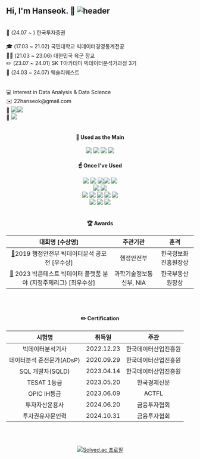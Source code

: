 ## Hi, I'm Hanseok. :wave: ![header](https://capsule-render.vercel.app/api?type=rect&color=gradient&height=1)

 <br/>
🏢 (24.07 ~      ) 한국투자증권 <br/>
<br/>
🎓 (17.03 ~ 21.02) 국민대학교 빅데이터경영통계전공 <br/>
💂‍♂️ (21.03 ~ 23.06) 대한민국 육군 장교 <br/>
✏️ (23.07 ~ 24.01) SK T아카데미 빅데이터분석가과정 3기 <br/>
🏢 (24.03 ~ 24.07) 웨슬리퀘스트 <br/>
<br/>
<br/>
💻 interest in Data Analysis & Data Science <br/>
✉️ 22hanseok@gmail.com  <br/>
🔗 <a href="https://blog.naver.com/2hannseok"><img src="https://img.shields.io/badge/Naver-03C75A?style=flat-square&logo=Naver&logoColor=white"/><a href="https://blog.naver.com/2hannseok"><img src="https://img.shields.io/badge/Blog-03C75A?style=flat-square&logo=Blog&logoColor=white"/></a> <br/>
🔗  <a href="https://www.linkedin.com/in/%ED%95%9C%EC%84%9D-%EC%9D%B4-641689296/"><img src="https://img.shields.io/badge/LinkedIn-0A66C2?style=flat-square&logo=LinkedIn&logoColor=white"/></a>
 <br/>
 <br/>

 <div align="center"> 

#### 💪 Used as the Main
<img src="https://img.shields.io/badge/Python-3776AB?style=for-the-badge&logo=Python&logoColor=white">
<img src="https://img.shields.io/badge/Jupyter-F37626?style=for-the-badge&logo=Jupyter&logoColor=white">
<img src="https://img.shields.io/badge/GoogleColab-F9AB00?style=for-the-badge&logo=GoogleColab&logoColor=white">
<img src="https://img.shields.io/badge/VisualStudio-5C2D91?style=for-the-badge&logo=VisualStudio&logoColor=white">



#### ☝️ Once I've Used 
<img src="https://img.shields.io/badge/Python-3776AB?style=for-the-badge&logo=Python&logoColor=white">
<img src="https://img.shields.io/badge/Jupyter-F37626?style=for-the-badge&logo=Jupyter&logoColor=white"> <img src="https://img.shields.io/badge/GoogleColab-F9AB00?style=for-the-badge&logo=GoogleColab&logoColor=white"><img src="https://img.shields.io/badge/VisualStudio-5C2D91?style=for-the-badge&logo=VisualStudio&logoColor=white">
 <img src="https://img.shields.io/badge/Pycharm-000000?style=for-the-badge&logo=Pycharm&logoColor=white">
 <br/>
<img src="https://img.shields.io/badge/Tableau-E97627?style=for-the-badge&logo=Tableau&logoColor=white">
<img src="https://img.shields.io/badge/R-276DC3?style=for-the-badge&logo=R&logoColor=white">
 <br/>
<img src="https://img.shields.io/badge/MySQL-4479A1?style=for-the-badge&logo=MySQL&logoColor=white"> <img src="https://img.shields.io/badge/MariaDB-003545?style=for-the-badge&logo=MariaDB&logoColor=white"> <img src="https://img.shields.io/badge/AmazonAWS-232F3E?style=for-the-badge&logo=AmazonAWS&logoColor=white"> <img src="https://img.shields.io/badge/Qgis-589632?style=for-the-badge&logo=Qgis&logoColor=white"> <img src="https://img.shields.io/badge/MicrosoftExcel-217346?style=for-the-badge&logo=MicrosoftExcel&logoColor=white">
 <br/>
<img src="https://img.shields.io/badge/Github-181717?style=for-the-badge&logo=Github&logoColor=white"> 
<img src="https://img.shields.io/badge/Notion-000000?style=for-the-badge&logo=Notion&logoColor=white"> <img src="https://img.shields.io/badge/Slack-4A154B?style=for-the-badge&logo=Slack&logoColor=white">

 <br/>
 <br/>
 
#### 🏆 Awards
| 대회명 [수상명] | 주관기관 | 훈격 |
| :------: | :------: | :------:  |
| [📎](https://github.com/Lee-han-seok/Data-Competition/blob/main/%E2%98%85%5B19.08%5D%20%ED%96%89%EC%A0%95%EC%95%88%EC%A0%84%EB%B6%80%20%EB%B9%85%EB%8D%B0%EC%9D%B4%ED%84%B0%20%EB%B6%84%EC%84%9D%20%EA%B3%B5%EB%AA%A8%EC%A0%84/i-Space%20%EC%9E%85%EC%A7%80%EC%84%A0%EC%A0%95_%EB%8B%A4%EC%96%91%ED%95%9C%20%EC%97%B0%EB%A0%B9%EB%8C%80%EA%B0%80%20%EC%9D%B4%EC%9A%A9%EA%B0%80%EB%8A%A5%ED%95%9C%20%EB%AC%B4%EB%8D%94%EC%9C%84%20%EC%89%BC%ED%84%B0(SMG).pdf)2019 행정안전부 빅데이터분석 공모전 [우수상] | 행정안전부 | 한국정보화진흥원장상 |
| [📎](https://github.com/Lee-han-seok/Data-Competition/blob/main/%E2%98%85%5B23.12%5D%20%EB%B9%85%EC%BD%98%ED%85%8C%EC%8A%A4%ED%8A%B8%20%ED%94%8C%EB%9E%AB%ED%8F%BC%ED%99%9C%EC%9A%A9%EB%B6%84%EC%95%BC%20%EC%A7%80%EC%A0%95%EC%A3%BC%EC%A0%9C%EB%A6%AC%EA%B7%B8(%EB%B6%80%EB%8F%99%EC%82%B0)/%EC%9A%B0%EB%A6%AC4Lee_%EC%B5%9C%EC%A2%85%EB%B0%9C%ED%91%9C%EC%9E%90%EB%A3%8C.pdf) 2023 빅콘테스트 빅데이터 플랫품 분야 (지정주제리그) [최우수상] | 과학기술정보통신부, NIA | 한국부동산원장상 |

 <br/>
 <br/>
 
#### ✏️ Certification
| 시험명 | 취득일 | 주관 |
| :------: | :------: | :------: |
| 빅데이터분석기사 | 2022.12.23 | 한국데이터산업진흥원 |
| 데이터분석 준전문가(ADsP) | 2020.09.29 | 한국데이터산업진흥원 |
| SQL 개발자(SQLD) | 2023.04.14 | 한국데이터산업진흥원 |
| TESAT 1등급 | 2023.05.20 | 한국경제신문 |
| OPIC IH등급 | 2023.06.09 | ACTFL |
| 투자자산운용사 | 2024.06.20 | 금융투자협회 |
| 투자권유자문인력 | 2024.10.31 | 금융투자협회 |

<br/>
<br/> 

[![Solved.ac 프로필](http://mazassumnida.wtf/api/v2/generate_badge?boj=onestone0311)](https://solved.ac/onestone0311)


<br/>
<br/>
<br/>
